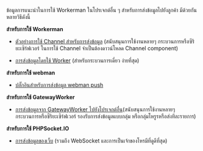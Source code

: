 ข้อมูลการแนะนำในการใช้ Workerman ในโปรเจกต์อื่น ๆ สำหรับการส่งข้อมูลไปยังลูกค้า มีด้วยกันหลายวิธีดังนี้

**สำหรับการใช้ Workerman**

- [ตัวอย่างการใช้ Channel สำหรับการส่งข้อมูล](../components/channel-examples.md) (สนับสนุนการใช้งานหลายๆ กระบวนการหรือซีริยะเซิร์ฟเวอร์ ในการใช้ Channel จำเป็นต้องดาวน์โหลด Channel component)

- [การส่งข้อมูลโดยใช้ Worker](https://www.workerman.net/q/508) (สำหรับกระบวนการเดี่ยว ง่ายที่สุด)

**สำหรับการใช้ webman**

- [ปลั๊กอินสำหรับการส่งข้อมูล webman push](https://www.workerman.net/plugin/2)

**สำหรับการใช้ GatewayWorker**

- [การส่งข้อมูลจาก GatewayWorker ไปยังโปรเจกต์อื่น](https://www.workerman.net/doc/gateway-worker/push-in-other-project.html)(สนับสนุนการใช้งานหลายๆ กระบวนการหรือซีริยะเซิร์ฟเวอร์ รองรับการส่งข้อมูลแบบกลุ่ม หรือกลุ่มโหรูรหรือส่งทีละรายการ)

**สำหรับการใช้ PHPSocket.IO**

- [การส่งข้อมูลของเว็บ](https://www.workerman.net/web-sender) (รวมถึง WebSocket และการเป็นเจ้าของโหรมีที่ดูดีที่สุด)
